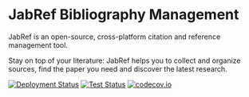 # JabRef Bibliography Management

JabRef is an open-source, cross-platform citation and reference management tool.

Stay on top of your literature: JabRef helps you to collect and organize sources, find the paper you need and discover the latest research.

[![Deployment Status](https://github.com/barthogenes/jabref/workflows/Deployment/badge.svg)](https://github.com/barthogenes/jabref/actions?query=workflow%3ADeployment)
[![Test Status](https://github.com/barthogenes/jabref/workflows/Tests/badge.svg)](https://github.com/barthogenes/jabref/actions?query=workflow%3ATests)
[![codecov.io](https://codecov.io/github/barthogenes/jabref/coverage.svg?branch=master)](https://codecov.io/github/barthogenes/jabref?branch=master)

[JabRef]: https://www.jabref.org
